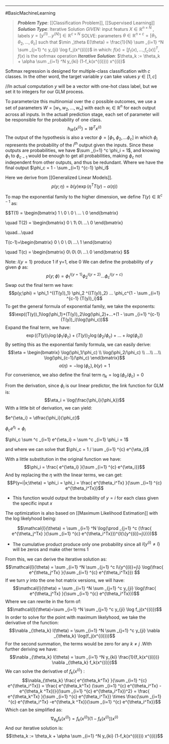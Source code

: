-----
#BasicMachineLearning 
>  ***Problem Type***: [[Classification Problem]], [[Supervised Learning]]
> ***Solution Type***:  Iterative Solution
> *GIVEN:* input featurs $X \in \mathbb{R}^{n \times N}$ , labels $y = [y^{(1)} ... y^{(N)}] \in \mathbb{R}^{c \times N}$ 
> SOLVE: parameters $\theta \in \mathbb{R}^{n \times c} = [\theta_1, \theta_2,...,\theta_c]$ such that $\min _\theta E(\theta) = \frac{1}{N} \sum _{i=1} ^N \sum _{j=1} ^c y_{ji} \log f_j(x^{(i)})$ in which: $f(x) = [f_1(x),...,f_c(x)]^T$, $f(x)$ is the sofrmax operation
> ***Iterative Solution***:  $\theta_k := \theta_k + \alpha \sum _{i=1} ^N y_{ki} (1-f_k(x^{(i)})) x^{(i)}$

Softmax regression is designed for multiple-class classification with $c$ classes. In the other word, the target variable $y$ can take values $y \in [1,c]$  

//In actual computation $y$ will be a vector with one-hot class label, but we set it to integers for our GLM process.

To parameterize this multinomial over the $c$ possible outcomes, we use a set of parameters $W = [w_1, w_2, ... , w_n]$ with each $w_i \in \mathbb{R}^n$ for each output across all inputs. In the actuall prediction stage, each set of parameter will be responsible for the probability of one class. 
$$h_W(x^{(i)}) = W^Tx^{(i)}$$
The output of the hypothesis is also a vector $\phi = [\phi_1, \phi_2, ... \phi_c]$ in which $\phi_i$  represents the probability of the $i^{th}$ output given the inputs. Since these outputs are probabilities, we have $\sum _{i=1} ^c \phi_i = 1$, and knowing $\phi_1$ to $\phi_{c-1}$ would be enough to get all probabilities, making $\phi_c$ not independent from other outputs, and thus be redundant. Where we have the final output $\phi_c = 1 - \sum _{i=1} ^{c-1} \phi_i$ 

Here we derive from [[Generalized Linear Models]]. 
$$p(y;\eta) = b(y) \exp(\eta^T T(y) - \alpha(\eta))$$

To map the exponential family to the higher dimension, we define $T(y) \in \mathbb{R}^{c-1}$ as:

$$T(1) = \begin{bmatrix}
1 \\
0 \\
0 \\
... \\
0
\end{bmatrix}

\quad T(2) = 
\begin{bmatrix}
0 \\
1\\
0\\
...\\
0
\end{bmatrix}

\quad...\quad

T(c-1)=\begin{bmatrix}
0 \\
0 \\
0\\
...\\
1
\end{bmatrix}

\quad T(c) = \begin{bmatrix}
0\\
0\\
0\\
...\\
0
\end{bmatrix}
$$

Note: ${l\{y=1\}}$ produce 1 if y=1, else 0 
We can define the probability of $y$ given $\phi$ as:
$$p(y;\phi) = \phi_1 ^{l\{y=1\}} \phi_2 ^{l\{y=2\}} ... \phi_c^{l\{y=c\}}$$
Swap out the final term we have:
$$p(y;\phi) = \phi_1 ^{(T(y))_1} \phi_2 ^{(T(y))_2} ... \phi_c^{1 - \sum _{i=1} ^{c-1} (T(y))_i}$$
To get the general formula of exponential family, we take the exponents:
$$\exp((T(y))_1\log(\phi_1)+(T(y))_2\log(\phi_2)+...+(1 - \sum _{i=1} ^{c-1} (T(y))_i)\log(\phi_c))$$
Expand the final term, we have:
$$\exp((T(y))_1\log(\phi_1/\phi_c)+(T(y))_2\log(\phi_2/\phi_c)+...+log(\phi_c))$$
By setting this as the exponential family formula, we can easily derive:
$$\eta = \begin{bmatrix}
\log(\phi_1/\phi_c) \\
\log(\phi_2/\phi_c) \\
...\\
...\\
\log(\phi_{c-1}/\phi_c)
\end{bmatrix}$$$$\alpha(\eta) = -\log(\phi_c), b(y)=1$$
For convenience, we also define the final term $\eta_k = \log(\phi_c/\phi_c) = 0$ 

From the derivation, since $\phi_i$ is our linear predictor, the link function for GLM is:
$$\eta_i = \log(\frac{\phi_i}{\phi_k})$$
With a little bit of derivation, we can yield:

$e^{\eta_i} = \dfrac{\phi_i}{\phi_c}$ 

$\phi_c e^{\eta_i} = \phi_i$

$\phi_c \sum ^c _{i=1} e^{\eta_i} = \sum ^c _{i=1} \phi_i = 1$

and where we can solve that  $\phi_c = 1 / \sum _{i=1} ^{c} e^{\eta_i}$

With a little substitution in the original function we have:
$$\phi_i = \frac{ e^{\eta_i} }{\sum _{i=1} ^{c} e^{\eta_i}}$$
And by replacing the $\eta$ with the linear terms, we can get:
$$P(y=i|x;\theta) = \phi_i = \phi_i = \frac{ e^{\theta_i^Tx} }{\sum _{i=1} ^{c} e^{\theta_i^Tx}}$$
- This function would output the brobability of $y = i$ for each class given the specific input $x$

The optimization is also based on [[Maximum Likelihood Estimation]] with the log likelyhood being:

$$\mathcal{l}(\theta) = \sum _{i=1} ^N \log(\prod _{j=1} ^c (\frac{ e^{\theta_j^Tx} }{\sum _{i=1} ^{c} e^{\theta_i^Tx}})^{l{\{y^{(i)}=j\}}})$$
- The cumulative product produce only one probability since all $l\{y^{(i)} \neq l\}$ will be zeros and make other terms 1

From this, we can derive the iterative solution as:
$$\mathcal{l}(\theta) = \sum _{i=1} ^N \sum _{j=1} ^c l\{y^{(i)}=j\} \log(\frac{ e^{\theta_j^Tx} }{\sum _{i=1} ^{c} e^{\theta_i^Tx}}) $$
If we turn $y$ into the one hot matrix versions, we will have:
$$\mathcal{l}(\theta) =  \sum _{i=1} ^N \sum _{j=1} ^c y_{ji} \log(\frac{ e^{\theta_j^Tx} }{\sum _{i=1} ^{c} e^{\theta_i^Tx}})$$
Where we can rewrite in the form of:
$$\mathcal{l}(\theta)=\sum _{i=1} ^N \sum _{j=1} ^c y_{ji} \log f_j(x^{(i)})$$
In order to solve for the point with maximum likelyhood, we take the derivative of the function:
$$\nabla _{\theta_k} l(\theta) = \sum _{i=1} ^N \sum _{j=1} ^c y_{ji} \nabla _{\theta_k} \log(f_j(x^{(i)}))$$
For the second summation, the terms would be zero for any $k \neq j$ .With further deriving we have:
$$\nabla _{\theta_k} l(\theta) = \sum _{i=1} ^N y_{ki} \frac{1}{f_k(x^{(i)})} \nabla _{\theta_k} f_k(x^{(i)})$$
We can solve the derivative of $f_k(x^{(i)})$ :
$$\nabla_{\theta_k}  \frac{ e^{\theta_k^Tx} }{\sum _{i=1} ^{c} e^{\theta_i^Tx}}
= \frac{ e^{\theta_k^Tx} (\sum _{i=1} ^{c} e^{\theta_i^Tx} -e^{\theta_k ^Tx})}{(\sum _{i=1} ^{c} e^{\theta_i^Tx})^2} =  \frac{ e^{\theta_k^Tx} }{\sum _{i=1} ^{c} e^{\theta_i^Tx}} \times \frac{\sum _{i=1} ^{c} e^{\theta_i^Tx} -e^{\theta_k ^Tx}}{\sum _{i=1} ^{c} e^{\theta_i^Tx}}$$
Which can be simplified as:
$$\nabla _{\theta_k} f_k(x^{(i)}) = f_k(x^{(i)})(1-f_k(x^{(i)})) x^{(i)}$$
And our iterative solution is:
$$\theta_k := \theta_k + \alpha \sum _{i=1} ^N y_{ki} (1-f_k(x^{(i)})) x^{(i)}$$

